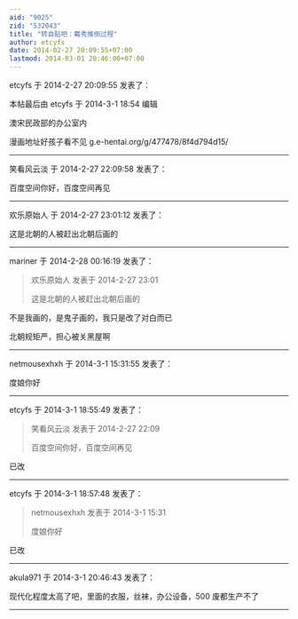 ```yaml
---
aid: "9025"
zid: "532043"
title: "转自贴吧：戴秀推倒过程"
author: etcyfs
date: 2014-02-27 20:09:55+07:00
lastmod: 2014-03-01 20:46:00+07:00
---
```


etcyfs 于 2014-2-27 20:09:55 发表了：

本帖最后由 etcyfs 于 2014-3-1 18:54 编辑

澳宋民政部的办公室内

漫画地址好孩子看不见 g.e-hentai.org/g/477478/8f4d794d15/

---

笑看风云淡 于 2014-2-27 22:09:58 发表了：

百度空间你好，百度空间再见

---

欢乐原始人 于 2014-2-27 23:01:12 发表了：

这是北朝的人被赶出北朝后画的

---

mariner 于 2014-2-28 00:16:19 发表了：

> 欢乐原始人 发表于 2014-2-27 23:01
>
> 这是北朝的人被赶出北朝后画的

不是我画的，是鬼子画的，我只是改了对白而已

北朝规矩严，担心被关黑屋啊

---

netmousexhxh 于 2014-3-1 15:31:55 发表了：

度娘你好

---

etcyfs 于 2014-3-1 18:55:49 发表了：

> 笑看风云淡 发表于 2014-2-27 22:09
>
> 百度空间你好，百度空间再见

已改

---

etcyfs 于 2014-3-1 18:57:48 发表了：

> netmousexhxh 发表于 2014-3-1 15:31
>
> 度娘你好

已改

---

akula971 于 2014-3-1 20:46:43 发表了：

现代化程度太高了吧，里面的衣服，丝袜，办公设备，500 废都生产不了

---
